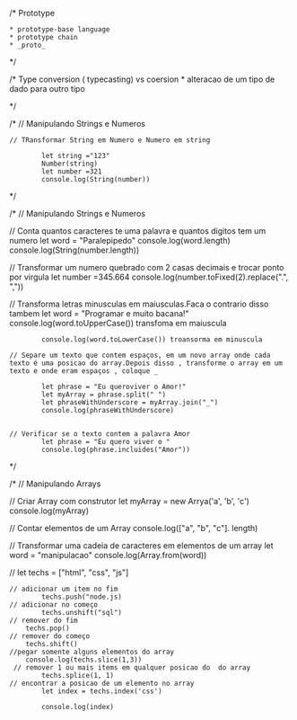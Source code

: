 /* Prototype

    * prototype-base language
    * prototype chain
    * _proto_
*/

/* Type conversion ( typecasting) vs coersion 
    * alteracao de um tipo de dado para outro tipo

*/   

/*
    // Manipulando Strings e Numeros

    // TRansformar String em Numero e Numero em string

            let string ="123"
            Number(string)
            let number =321
            console.log(String(number))
*/

/*
// Manipulando Strings e Numeros

// Conta quantos caracteres te uma palavra e quantos digitos tem um numero
        let word = "Paralepipedo"
        console.log(word.length)
        console.log(String(number.length))

// Transformar um numero quebrado com 2 casas decimais e trocar ponto por virgula
        let number =345.664
        console.log(number.toFixed(2).replace(".", ","))   


   // Transforma letras minusculas em maiusculas.Faca o contrario disso tambem
            let word = "Programar e muito bacana!"
            console.log(word.toUpperCase()) transfoma em maiuscula

            console.log(word.toLowerCase()) troansorma em minuscula

    // Separe um texto que contem espaços, em um novo array onde cada texto é uma posicao do array.Depois disso , transforme o array em um texto e onde eram espaços , coloque _

            let phrase = "Eu queroviver o Amor!"
            let myArray = phrase.split(" ")
            let phraseWithUnderscore = myArray.join("_")
            console.log(phraseWithUnderscore)


    // Verificar se o texto contem a palavra Amor
            let phrase = "Eu quero viver o "
            console.log(phrase.incluides("Amor"))
 */       

 /* 
 //  Manipulando Arrays

  // Criar Array com construtor
        let myArray = new Arrya('a', 'b', 'c')
        console.log(myArray)

   // Contar elementos de um Array
   console.log(["a", "b", "c"]. length)     


   // Transformar uma cadeia de caracteres em elementos de um array
            let word = "manipulacao"
            console.log(Array.from(word))

   //       let techs = ["html", "css", "js"]

    // adicionar um item no fim
            techs.push("node.js)
    // adicionar no começo
            techs.unshift("sql")
    // remover do fim
        techs.pop()
    // remover do começo  
        techs.shift()
    //pegar somente alguns elementos do array
        console.log(techs.slice(1,3))
     // remover 1 ou mais items em qualquer posicao do  do array
            techs.splice(1, 1)  
    // encontrar a posicao de um elemento no array
            let index = techs.index('css')

            console.log(index)

